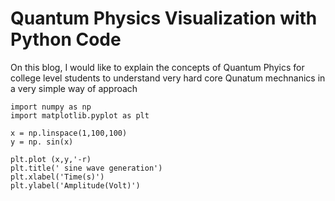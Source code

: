 
# Quantum Physics Visualization with Python Code

 On this blog, I would like to explain the concepts of Quantum Phyics for college level students to understand very hard core Qunatum mechnanics in a very simple way of approach
```
import numpy as np
import matplotlib.pyplot as plt

x = np.linspace(1,100,100)
y = np. sin(x)

plt.plot (x,y,'-r)
plt.title(' sine wave generation')
plt.xlabel('Time(s)')
plt.ylabel('Amplitude(Volt)')
```

